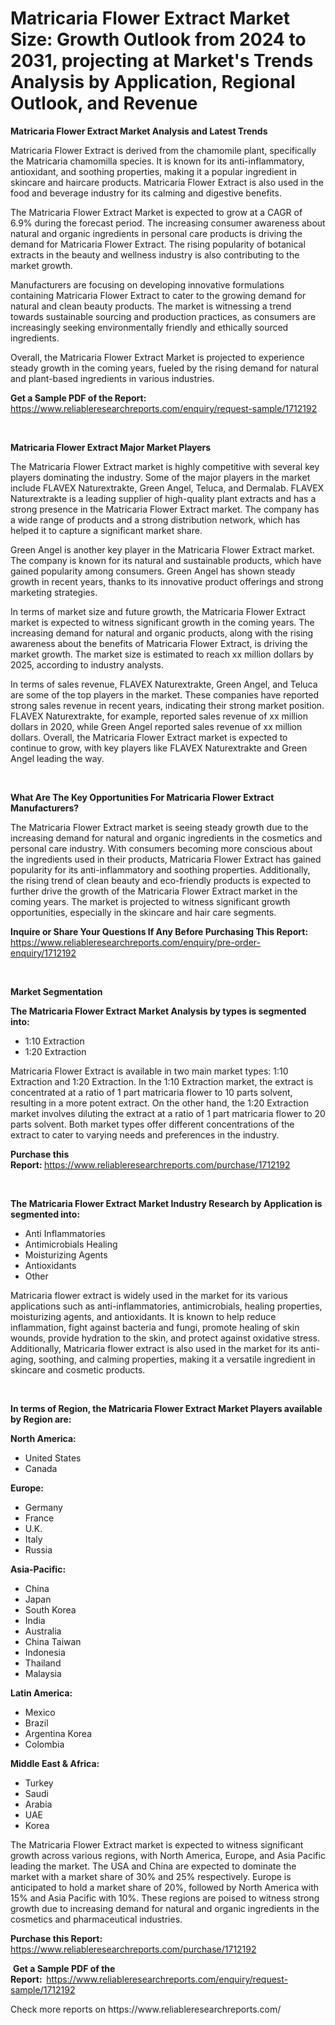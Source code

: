 <p><h1>Matricaria Flower Extract Market Size: Growth Outlook from 2024 to 2031, projecting at Market's Trends Analysis by Application, Regional Outlook, and Revenue</h1></p><p><strong>Matricaria Flower Extract Market Analysis and Latest Trends</strong></p>
<p><p>Matricaria Flower Extract is derived from the chamomile plant, specifically the Matricaria chamomilla species. It is known for its anti-inflammatory, antioxidant, and soothing properties, making it a popular ingredient in skincare and haircare products. Matricaria Flower Extract is also used in the food and beverage industry for its calming and digestive benefits.</p><p>The Matricaria Flower Extract Market is expected to grow at a CAGR of 6.9% during the forecast period. The increasing consumer awareness about natural and organic ingredients in personal care products is driving the demand for Matricaria Flower Extract. The rising popularity of botanical extracts in the beauty and wellness industry is also contributing to the market growth.</p><p>Manufacturers are focusing on developing innovative formulations containing Matricaria Flower Extract to cater to the growing demand for natural and clean beauty products. The market is witnessing a trend towards sustainable sourcing and production practices, as consumers are increasingly seeking environmentally friendly and ethically sourced ingredients.</p><p>Overall, the Matricaria Flower Extract Market is projected to experience steady growth in the coming years, fueled by the rising demand for natural and plant-based ingredients in various industries.</p></p>
<p><strong>Get a Sample PDF of the Report:&nbsp;</strong> <a href="https://www.reliableresearchreports.com/enquiry/request-sample/1712192">https://www.reliableresearchreports.com/enquiry/request-sample/1712192</a></p>
<p>&nbsp;</p>
<p><strong>Matricaria Flower Extract Major Market Players</strong></p>
<p><p>The Matricaria Flower Extract market is highly competitive with several key players dominating the industry. Some of the major players in the market include FLAVEX Naturextrakte, Green Angel, Teluca, and Dermalab. FLAVEX Naturextrakte is a leading supplier of high-quality plant extracts and has a strong presence in the Matricaria Flower Extract market. The company has a wide range of products and a strong distribution network, which has helped it to capture a significant market share.</p><p>Green Angel is another key player in the Matricaria Flower Extract market. The company is known for its natural and sustainable products, which have gained popularity among consumers. Green Angel has shown steady growth in recent years, thanks to its innovative product offerings and strong marketing strategies.</p><p>In terms of market size and future growth, the Matricaria Flower Extract market is expected to witness significant growth in the coming years. The increasing demand for natural and organic products, along with the rising awareness about the benefits of Matricaria Flower Extract, is driving the market growth. The market size is estimated to reach xx million dollars by 2025, according to industry analysts.</p><p>In terms of sales revenue, FLAVEX Naturextrakte, Green Angel, and Teluca are some of the top players in the market. These companies have reported strong sales revenue in recent years, indicating their strong market position. FLAVEX Naturextrakte, for example, reported sales revenue of xx million dollars in 2020, while Green Angel reported sales revenue of xx million dollars. Overall, the Matricaria Flower Extract market is expected to continue to grow, with key players like FLAVEX Naturextrakte and Green Angel leading the way.</p></p>
<p>&nbsp;</p>
<p><strong>What Are The Key Opportunities For Matricaria Flower Extract Manufacturers?</strong></p>
<p><p>The Matricaria Flower Extract market is seeing steady growth due to the increasing demand for natural and organic ingredients in the cosmetics and personal care industry. With consumers becoming more conscious about the ingredients used in their products, Matricaria Flower Extract has gained popularity for its anti-inflammatory and soothing properties. Additionally, the rising trend of clean beauty and eco-friendly products is expected to further drive the growth of the Matricaria Flower Extract market in the coming years. The market is projected to witness significant growth opportunities, especially in the skincare and hair care segments.</p></p>
<p><strong>Inquire or Share Your Questions If Any Before Purchasing This Report:</strong> <a href="https://www.reliableresearchreports.com/enquiry/pre-order-enquiry/1712192">https://www.reliableresearchreports.com/enquiry/pre-order-enquiry/1712192</a></p>
<p>&nbsp;</p>
<p><strong>Market Segmentation</strong></p>
<p><strong>The Matricaria Flower Extract Market Analysis by types is segmented into:</strong></p>
<p><ul><li>1:10 Extraction</li><li>1:20 Extraction</li></ul></p>
<p><p>Matricaria Flower Extract is available in two main market types: 1:10 Extraction and 1:20 Extraction. In the 1:10 Extraction market, the extract is concentrated at a ratio of 1 part matricaria flower to 10 parts solvent, resulting in a more potent extract. On the other hand, the 1:20 Extraction market involves diluting the extract at a ratio of 1 part matricaria flower to 20 parts solvent. Both market types offer different concentrations of the extract to cater to varying needs and preferences in the industry.</p></p>
<p><strong>Purchase this Report:&nbsp;</strong><a href="https://www.reliableresearchreports.com/purchase/1712192">https://www.reliableresearchreports.com/purchase/1712192</a></p>
<p>&nbsp;</p>
<p><strong>The Matricaria Flower Extract Market Industry Research by Application is segmented into:</strong></p>
<p><ul><li>Anti Inflammatories</li><li>Antimicrobials Healing</li><li>Moisturizing Agents</li><li>Antioxidants</li><li>Other</li></ul></p>
<p><p>Matricaria flower extract is widely used in the market for its various applications such as anti-inflammatories, antimicrobials, healing properties, moisturizing agents, and antioxidants. It is known to help reduce inflammation, fight against bacteria and fungi, promote healing of skin wounds, provide hydration to the skin, and protect against oxidative stress. Additionally, Matricaria flower extract is also used in the market for its anti-aging, soothing, and calming properties, making it a versatile ingredient in skincare and cosmetic products.</p></p>
<p>&nbsp;</p>
<p><strong>In terms of Region, the Matricaria Flower Extract Market Players available by Region are:</strong></p>
<p>
    <p> <strong> North America: </strong>
        <ul>
            <li>United States</li>
            <li>Canada</li>
        </ul>
        </p> 
    <p> <strong> Europe: </strong>
        <ul>
            <li>Germany</li>
            <li>France</li>
            <li>U.K.</li>
            <li>Italy</li>
            <li>Russia</li>
        </ul>
        </p> 
    <p> <strong> Asia-Pacific: </strong>
        <ul>
            <li>China</li>
            <li>Japan</li>
            <li>South Korea</li>
            <li>India</li>
            <li>Australia</li>
            <li>China Taiwan</li>
            <li>Indonesia</li>
            <li>Thailand</li>
            <li>Malaysia</li>
        </ul>
        </p> 
    <p> <strong> Latin America: </strong>
        <ul>
            <li>Mexico</li>
            <li>Brazil</li>
            <li>Argentina Korea</li>
            <li>Colombia</li>
        </ul>
        </p> 
    <p> <strong> Middle East & Africa: </strong>
        <ul>
            <li>Turkey</li>
            <li>Saudi</li>
            <li>Arabia</li>
            <li>UAE</li>
            <li>Korea</li>
        </ul>
    </p>
    </p>
<p><p>The Matricaria Flower Extract market is expected to witness significant growth across various regions, with North America, Europe, and Asia Pacific leading the market. The USA and China are expected to dominate the market with a market share of 30% and 25% respectively. Europe is anticipated to hold a market share of 20%, followed by North America with 15% and Asia Pacific with 10%. These regions are poised to witness strong growth due to increasing demand for natural and organic ingredients in the cosmetics and pharmaceutical industries.</p></p>
<p><strong>Purchase this Report: </strong><a href="https://www.reliableresearchreports.com/purchase/1712192">https://www.reliableresearchreports.com/purchase/1712192</a></p>
<p>&nbsp;<strong>Get a Sample PDF of the Report:&nbsp;&nbsp;</strong><a href="https://www.reliableresearchreports.com/enquiry/request-sample/1712192">https://www.reliableresearchreports.com/enquiry/request-sample/1712192</a></p>
<p><strong></strong></p>
<p>Check more reports on https://www.reliableresearchreports.com/</p>